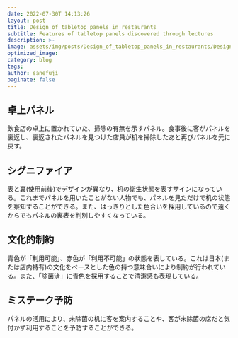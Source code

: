```yaml
---
date: 2022-07-30T 14:13:26
layout: post
title: Design of tabletop panels in restaurants
subtitle: Features of tabletop panels discovered through lectures
description: >-
image: assets/img/posts/Design_of_tabletop_panels_in_restaurants/Design_of_tabletop_panels_in_restaurants.JPG
optimized_image: 
category: blog
tags: 
author: sanefuji
paginate: false
---
```


## 卓上パネル

飲食店の卓上に置かれていた、掃除の有無を示すパネル。食事後に客がパネルを裏返し、裏返されたパネルを見つけた店員が机を掃除したあと再びパネルを元に戻す。

## シグニファイア

表と裏(使用前後)でデザインが異なり、机の衛生状態を表すサインになっている。これまでパネルを用いたことがない人物でも、パネルを見ただけで机の状態を察知することができる。また、はっきりとした色合いを採用しているので遠くからでもパネルの裏表を判別しやすくなっている。

## 文化的制約

青色が「利用可能」、赤色が「利用不可能」の状態を表している。これは日本(または店内特有)の文化をベースとした色の持つ意味合いにより制約が行われている。また、「除菌済」に青色を採用することで清潔感も表現している。

## ミステーク予防

パネルの活用により、未除菌の机に客を案内することや、客が未除菌の席だと気付かず利用することを予防することができる。